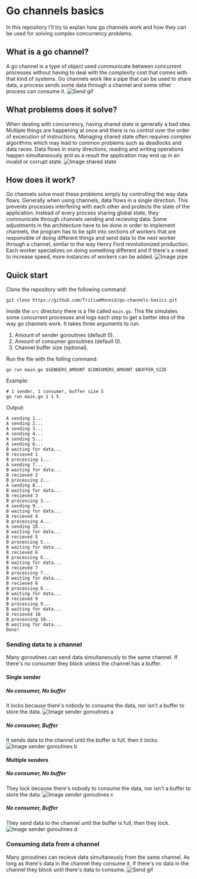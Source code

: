 # Go channels basics
In this repository I'll try to explan how go channels work and how they can be used for solving complex concurrency problems.

## What is a go channel?
A go channel is a type of object used communicate between concurrent processes without having to deal with the complexity cost that comes with that kind of systems. Go channels work like a pipe that can be used to share data, a process sends some data through a channel and some other process can consume it.
![Send gif](images/send.gif)

## What problems does it solve?
When dealing with concurrency, having shared state is generally a bad idea. Multiple things are happening at once and there is no control over the order of excecution of instructions. Managing shared state often requires complex algorithms which may lead to common problems such as deadlocks and data races. Data flows in many directions, reading and writing operations happen simultaneously and as a result the application may end up in an invalid or corrupt state.
![Image shared state](images/shared_state.png)

## How does it work?
Go channels solve most these problems simply by controlling the way data flows. Generally when using channels, data flows in a single direction. This prevents processes interfering with each other and protects the state of the application. Instead of every process sharing global state, they communicate through channels sending and recieving data. Some adjustments in the architecture have to be done in order to implement channels, the program has to be split into sections of workers that are responsible of doing different things and send data to the next worker through a channel, similar to the way Henry Ford revolutionized production. Each worker specializes on doing something different and if there's a need to increase speed, more instances of workers can be added.
![Image pipe](images/pipe.png)

## Quick start
Clone the repository with the following command:
```shell
git clone https://github.com/TritiumMonoid/go-channels-basics.git
```

Inside the `src` directory there is a file called `main.go`. This file simulates some concurrent processes and logs each step to get a better idea of the way go channels work. It takes three arguments to run:
1. Amount of sender goroutines (default 0).
2. Amount of consumer goroutines (default 0).
3. Channel buffer size (optional).

Run the file with the folling command:
```shell
go run main.go $SENDERS_AMOUNT $CONSUMERS_AMOUNT $BUFFER_SIZE
```

Example:
```shell
# 1 sender, 1 consumer, buffer size 5
go run main.go 1 1 5
```
Output:
```
A sending 1...
A sending 2...
A sending 3...
A sending 4...
A sending 5...
A sending 6...
B waiting for data... 
B recieved 1
B processing 1...
A sending 7...
B waiting for data... 
B recieved 2
B processing 2...
A sending 8...
B waiting for data... 
B recieved 3
B processing 3...
A sending 9...
B waiting for data... 
B recieved 4
B processing 4...
A sending 10...
B waiting for data... 
B recieved 5
B processing 5...
B waiting for data... 
B recieved 6
B processing 6...
B waiting for data... 
B recieved 7
B processing 7...
B waiting for data... 
B recieved 8
B processing 8...
B waiting for data... 
B recieved 9
B processing 9...
B waiting for data... 
B recieved 10
B processing 10...
B waiting for data... 
Done!
```

### Sending data to a channel
Many goroutines can send data simultaneously to the same channel. If there's no consumer they block unless the channel has a buffer.

#### Single sender
##### No consumer, No buffer
It locks because there's nobody to consume the data, nor isn't a buffer to store the data.
![Image sender goroutines a](images/sender_goroutines_a.png)
##### No consumer, Buffer
It sends data to the channel until the buffer is full, then it locks.
![Image sender goroutines b](images/sender_goroutines_b.png)

#### Multiple senders
##### No consumer, No buffer
They lock because there's nobody to consume the data, nor isn't a buffer to store the data.
![Image sender goroutines c](images/sender_goroutines_c.png)
##### No consumer, Buffer
They send data to the channel until the buffer is full, then they lock.
![Image sender goroutines d](images/sender_goroutines_d.png)

### Consuming data from a channel
Many goroutines can recieve data simultaneusly from the same channel. As long as there's data in the channel they consume it. If there's no data in the channel they block until there's data to consume.
![Send gif](images/send.gif)
